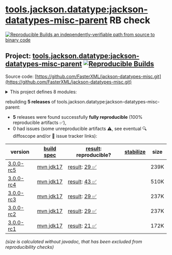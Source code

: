 [tools.jackson.datatype:jackson-datatypes-misc-parent](https://central.sonatype.com/artifact/tools.jackson.datatype/jackson-datatypes-misc-parent/versions) RB check
=======

[![Reproducible Builds](https://reproducible-builds.org/images/logos/rb.svg) an independently-verifiable path from source to binary code](https://reproducible-builds.org/)

## Project: [tools.jackson.datatype:jackson-datatypes-misc-parent](https://central.sonatype.com/artifact/tools.jackson.datatype/jackson-datatypes-misc-parent/versions) [![Reproducible Builds](https://img.shields.io/endpoint?url=https://raw.githubusercontent.com/jvm-repo-rebuild/reproducible-central/master/content/tools/jackson/datatype/jackson-datatypes-misc-parent/badge.json)](https://github.com/jvm-repo-rebuild/reproducible-central/blob/master/content/tools/jackson/datatype/jackson-datatypes-misc-parent/README.md)

Source code: [https://github.com/FasterXML/jackson-datatypes-misc.git](https://github.com/FasterXML/jackson-datatypes-misc.git)

<details><summary>This project defines 8 modules:</summary>

* [tools.jackson.datatype:jackson-datatype-jakarta-jsonp](https://central.sonatype.com/artifact/tools.jackson.datatype/jackson-datatype-jakarta-jsonp/overview)
* [tools.jackson.datatype:jackson-datatype-jakarta-mail](https://central.sonatype.com/artifact/tools.jackson.datatype/jackson-datatype-jakarta-mail/overview)
* [tools.jackson.datatype:jackson-datatype-javax-money](https://central.sonatype.com/artifact/tools.jackson.datatype/jackson-datatype-javax-money/overview)
* [tools.jackson.datatype:jackson-datatype-joda-money](https://central.sonatype.com/artifact/tools.jackson.datatype/jackson-datatype-joda-money/overview)
* [tools.jackson.datatype:jackson-datatype-json-org](https://central.sonatype.com/artifact/tools.jackson.datatype/jackson-datatype-json-org/overview)
* [tools.jackson.datatype:jackson-datatype-jsr353](https://central.sonatype.com/artifact/tools.jackson.datatype/jackson-datatype-jsr353/overview)
* [tools.jackson.datatype:jackson-datatype-moneta](https://central.sonatype.com/artifact/tools.jackson.datatype/jackson-datatype-moneta/overview)
* [tools.jackson.datatype:jackson-datatypes-misc-parent](https://central.sonatype.com/artifact/tools.jackson.datatype/jackson-datatypes-misc-parent/overview)
</details>

rebuilding **5 releases** of tools.jackson.datatype:jackson-datatypes-misc-parent:
- **5** releases were found successfully **fully reproducible** (100% reproducible artifacts :white_check_mark:),
- 0 had issues (some unreproducible artifacts :warning:, see eventual :mag: diffoscope and/or :memo: issue tracker links):

| version | [build spec](/BUILDSPEC.md) | [result](https://reproducible-builds.org/docs/jvm/): reproducible? | [stabilize](https://github.com/google/oss-rebuild/blob/main/cmd/stabilize/README.md) | size |
| -- | --------- | ------ | ------ | -- |
| [3.0.0-rc5](https://central.sonatype.com/artifact/tools.jackson.datatype/jackson-datatypes-misc-parent/3.0.0-rc5/pom) | [mvn jdk17](jackson-datatypes-misc-parent-3.0.0-rc5.buildspec) | [result](jackson-datatypes-misc-parent-3.0.0-rc5.buildinfo): [29 :white_check_mark: ](jackson-datatypes-misc-parent-3.0.0-rc5.buildcompare) | | 239K |
| [3.0.0-rc4](https://central.sonatype.com/artifact/tools.jackson.datatype/jackson-datatypes-misc-parent/3.0.0-rc4/pom) | [mvn jdk17](jackson-datatypes-misc-parent-3.0.0-rc4.buildspec) | [result](jackson-datatypes-misc-parent-3.0.0-rc4.buildinfo): [43 :white_check_mark: ](jackson-datatypes-misc-parent-3.0.0-rc4.buildcompare) | | 510K |
| [3.0.0-rc3](https://central.sonatype.com/artifact/tools.jackson.datatype/jackson-datatypes-misc-parent/3.0.0-rc3/pom) | [mvn jdk17](jackson-datatypes-misc-parent-3.0.0-rc3.buildspec) | [result](jackson-datatypes-misc-parent-3.0.0-rc3.buildinfo): [29 :white_check_mark: ](jackson-datatypes-misc-parent-3.0.0-rc3.buildcompare) | | 237K |
| [3.0.0-rc2](https://central.sonatype.com/artifact/tools.jackson.datatype/jackson-datatypes-misc-parent/3.0.0-rc2/pom) | [mvn jdk17](jackson-datatypes-misc-parent-3.0.0-rc2.buildspec) | [result](jackson-datatypes-misc-parent-3.0.0-rc2.buildinfo): [29 :white_check_mark: ](jackson-datatypes-misc-parent-3.0.0-rc2.buildcompare) | | 237K |
| [3.0.0-rc1](https://central.sonatype.com/artifact/tools.jackson.datatype/jackson-datatypes-misc-parent/3.0.0-rc1/pom) | [mvn jdk17](jackson-datatypes-misc-parent-3.0.0-rc1.buildspec) | [result](jackson-datatypes-misc-parent-3.0.0-rc1.buildinfo): [21 :white_check_mark: ](jackson-datatypes-misc-parent-3.0.0-rc1.buildcompare) | | 172K |

<i>(size is calculated without javadoc, that has been excluded from reproducibility checks)</i>

